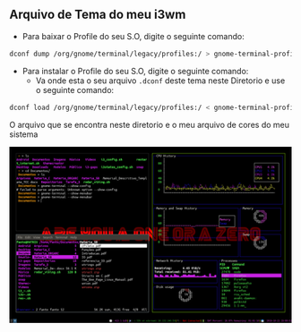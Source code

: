 ## Arquivo de Tema do meu i3wm

* Para baixar o Profile do seu S.O, digite o seguinte comando:

```sh
dconf dump /org/gnome/terminal/legacy/profiles:/ > gnome-terminal-profiles.dconf

```

* Para instalar o Profile do seu S.O, digite o seguinte comando:
    * Va onde esta o seu arquivo `.dconf` deste tema neste Diretorio e use o seguinte comando:

```sh
dconf load /org/gnome/terminal/legacy/profiles:/ < gnome-terminal-profiles.dconf
```

O arquivo que se encontra neste diretorio e o meu arquivo de cores do meu sistema

<img src="../images/my-colorscheme.png">
